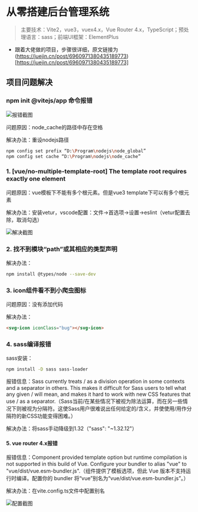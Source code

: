 # 从零搭建后台管理系统

> 主要技术：Vite2，vue3，vuex4.x，Vue Router 4.x，TypeScript；预处理语言：sass；前端UI框架：ElementPlus

- 跟着大佬做的项目，步骤很详细，原文链接为(https://juejin.cn/post/6960971380435189773)[https://juejin.cn/post/6960971380435189773]

## 项目问题解决

### npm init @vitejs/app 命令报错

![报错截图](https://github.com/zptime/resources/blob/master/images/shanglv-cms-vite/error_1.png)

问题原因：node_cache的路径中存在空格

解决办法：重设nodejs路径

```bash
npm config set prefix “D:\Program\nodejs\node_global”
npm config set cache “D:\Program\nodejs\node_cache”
```

### 1. [vue/no-multiple-template-root] The template root requires exactly one element

问题原因：vue模板下不能有多个根元素。但是vue3 template下可以有多个根元素

解决办法：安装vetur，vscode配置：文件->首选项->设置->eslint（vetur配置去除，取消勾选）

![解决截图](https://github.com/zptime/resources/blob/master/images/shanglv-cms-vite/error_2.png)


### 2. 找不到模块“path”或其相应的类型声明

解决办法：

```bash
npm install @types/node --save-dev
```

### 3. icon组件看不到小爬虫图标

问题原因：没有添加代码

解决办法：
```html
<svg-icon iconClass="bug"></svg-icon>
```

### 4. sass编译报错

sass安装：

```bash
npm install -D sass sass-loader
```

报错信息：Sass currently treats / as a division operation in some contexts and a separator in others. This makes it difficult for Sass users to tell what any given / will mean, and makes it hard to work with new CSS features that use / as a separator.（Sass当前/在某些情况下被视为除法运算，而在另一些情况下则被视为分隔符。这使Sass用户很难说出任何给定的/含义，并使使用/用作分隔符的新CSS功能变得困难。）

解决办法：将sass手动降级到1.32（"sass": "~1.32.12"）

#### 5. vue router 4.x报错

报错信息：Component provided template option but runtime compilation is not supported in this build of Vue. Configure your bundler to alias "vue" to "vue/dist/vue.esm-bundler.js".（组件提供了模板选项，但此 Vue 版本不支持运行时编译。配置你的 bundler 将“vue”别名为“vue/dist/vue.esm-bundler.js”。）

解决办法：在vite.config.ts文件中配置别名

![配置截图](https://github.com/zptime/resources/blob/master/images/shanglv-cms-vite/error_3.png)






